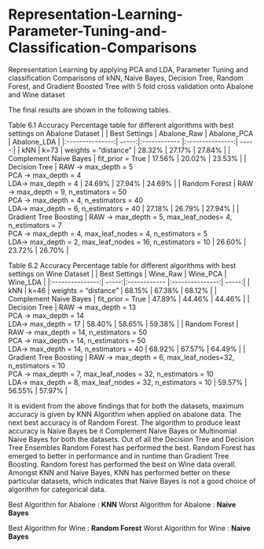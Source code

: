 # Representation-Learning-Parameter-Tuning-and-Classification-Comparisons

Representation Learning by applying PCA and LDA, Parameter Tuning and classification Comparisons of kNN, Naive Bayes, Decision Tree, Random Forest, and Gradient Boosted Tree with 5 fold cross validation onto Abalone and Wine dataset


The final results are shown in the following tables.

Table 6.1 Accuracy Percentage table for different algorithms with best settings on Abalone Dataset
|  | Best Settings | Abalone_Raw  | Abalone_PCA  | Abalone_LDA |
|:---------------:| -----:|:------------ |:---------------:| -----:|
| kNN  | k=73 | weights = “distance” | 28.32% | 27.17% | 27.84% |
| Complement Naive Bayes  | fit_prior = True | 17.56% | 20.02% | 23.53% |
| Decision Tree  | RAW -> max_depth = 5 <br> PCA -> max_depth = 4 <br> LDA-> max_depth = 4 | 24.69% | 27.94% | 24.69% |
| Random Forest  | RAW -> max_depth = 9, n_estimators = 50 <br> PCA -> max_depth = 4, n_estimators = 40 <br> LDA-> max_depth = 6, n_estimators = 40 | 27.18% | 26.79% | 27.94% |
| Gradient Tree Boosting  | RAW -> max_depth = 5, max_leaf_nodes= 4, n_estimators = 7 <br> PCA -> max_depth = 4, max_leaf_nodes = 4, n_estimators = 5 <br> LDA-> max_depth = 2, max_leaf_nodes = 16, n_estimators = 10 | 26.60% | 23.72% | 26.70% |

Table 6.2 Accuracy Percentage table for different algorithms with best settings on Wine Dataset
|  | Best Settings | Wine_Raw  | Wine_PCA  | Wine_LDA |
|:---------------:| -----:|:------------ |:---------------:| -----:|
| kNN  | k=46 | weights = “distance” | 68.15% | 67.38% | 68.12% |
| Complement Naive Bayes  | fit_prior = True | 47.89% | 44.46% | 44.46% |
| Decision Tree  | RAW -> max_depth = 13 <br> PCA -> max_depth = 14 <br> LDA-> max_depth = 17 | 58.40% | 58.65% | 59.38% |
| Random Forest  | RAW -> max_depth = 14, n_estimators = 50 <br> PCA -> max_depth = 14, n_estimators = 50 <br> LDA-> max_depth = 14, n_estimators = 40 | 68.92% | 67.57% | 64.49% |
| Gradient Tree Boosting  | RAW -> max_depth = 6, max_leaf_nodes=32, n_estimators = 10 <br> PCA -> max_depth = 7, max_leaf_nodes = 32, n_estimators = 10 <br> LDA-> max_depth = 8, max_leaf_nodes = 32, n_estimators = 10 | 59.57% | 56.55% | 57.97% |

It is evident from the above findings that for both the datasets, maximum accuracy is given by KNN Algorithm when applied on abalone data. The next best accuracy is of Random Forest. The algorithm to produce least accuracy is Naive Bayes be it Complement Naive Bayes or Multinomial Naive Bayes for both the datasets. Out of all the Decision Tree and Decision Tree Ensembles Random Forest has performed the best. Random Forest has emerged to better in performance and in runtime than Gradient Tree Boosting. Random forest has performed the best on Wine data overall. Amongst KNN and Naive Bayes, KNN has performed better on these particular datasets, which indicates that Naive Bayes is not a good choice of algorithm for categorical data.

Best Algorithm for Abalone : **KNN**
Worst Algorithm for Abalone : **Naive Bayes**

Best Algorithm for Wine : **Random Forest**
Worst Algorithm for Wine : **Naive Bayes**
